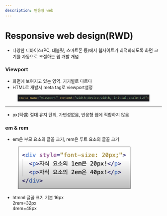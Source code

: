 ```yaml
---
description: 반응형 web
---
```


# Responsive web design(RWD)

* 다양한 디바이스(PC, 태블릿, 스마트폰 등)에서 웹사이트가 최적화되도록 화면 크기를 자동으로 조절하는 웹 개발 개념&#x20;

### Viewport

* 화면에 보여지고 있는 영역. 기기별로 다르다
* HTML로 개발시 meta tag로 viewport설정

<figure><img src="../../../../.gitbook/assets/image (11).png" alt=""><figcaption></figcaption></figure>

***

* px(픽셀) 절대 유지 단위, 가변성없음, 반응형 웹에 적합하지 않음

### em & rem

* em은 부모 요소의 글꼴 크기, rem은 루트 요소의 글꼴 크기

<div align="left"><figure><img src="../../../../.gitbook/assets/image (1) (1) (1).png" alt="" width="365"><figcaption></figcaption></figure></div>

* htmml 글꼴 크기 기본 16px\
  2rem=32px\
  4rem=48px











